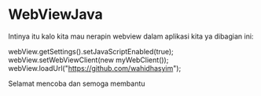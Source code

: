 # WebViewJava
Intinya itu kalo kita mau nerapin webview dalam aplikasi kita ya dibagian ini:

webView.getSettings().setJavaScriptEnabled(true);
webView.setWebViewClient(new myWebClient());
webView.loadUrl("https://github.com/wahidhasyim");

Selamat mencoba dan semoga membantu 
